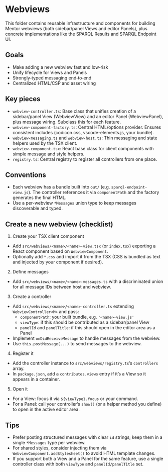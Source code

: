# Webviews

This folder contains reusable infrastructure and components for building Mentor webviews (both sidebar/panel Views and editor Panels), plus concrete implementations like the SPARQL Results and SPARQL Endpoint UI.

## Goals

- Make adding a new webview fast and low‑risk
- Unify lifecycle for Views and Panels
- Strongly‑typed messaging end‑to‑end
- Centralized HTML/CSP and asset wiring

## Key pieces

- `webview-controller.ts`: Base class that unifies creation of a sidebar/panel View (WebviewView) and an editor Panel (WebviewPanel), plus message wiring. Subclass this for each feature.
- `webview-component-factory.ts`: Central HTML/options provider. Ensures consistent includes (codicon.css, vscode-elements.js, your bundle).
- `webview-messaging.ts` and `webview-host.ts`: Thin messaging and state helpers used by the TSX client.
- `webview-component.tsx`: React base class for client components with simple message and style helpers.
- `registry.ts`: Central registry to register all controllers from one place.

## Conventions

- Each webview has a bundle built into `out/` (e.g. `sparql-endpoint-view.js`). The controller references it via `componentPath` and the factory generates the final HTML.
- Use a per-webview `*Messages` union type to keep messages discoverable and typed.

## Create a new webview (checklist)

1) Create your TSX client component
- Add `src/webviews/<name>/<name>-view.tsx` (or `index.tsx`) exporting a React component based on `WebviewComponent`.
- Optionally add `*.css` and import it from the TSX (CSS is bundled as text and injected by your component if desired).

2) Define messages
- Add `src/webviews/<name>/<name>-messages.ts` with a discriminated union for all message IDs between host and webview.

3) Create a controller
- Add `src/webviews/<name>/<name>-controller.ts` extending `WebviewController<M>` and pass:
  - `componentPath`: your built bundle, e.g. `'<name>-view.js'`
  - `viewType`: if this should be contributed as a sidebar/panel View
  - `panelId` and `panelTitle`: if this should open in the editor area as a Panel
- Implement `onDidReceiveMessage` to handle messages from the webview.
- Use `this.postMessage(...)` to send messages to the webview.

4) Register it
- Add the controller instance to `src/webviews/registry.ts`’s `controllers` array.
- In `package.json`, add a `contributes.views` entry if it’s a View so it appears in a container.

5) Open it
- For a View: focus it via `${viewType}.focus` or your command.
- For a Panel: call your controller’s `show()` (or a helper method you define) to open in the active editor area.

## Tips

- Prefer posting structured messages with clear `id` strings; keep them in a single `*Messages` type per webview.
- For shared styles, consider injecting them via `WebviewComponent.addStylesheet()` to avoid HTML template changes.
- If you support both a View and a Panel for the same feature, use a single controller class with both `viewType` and `panelId/panelTitle` set.
